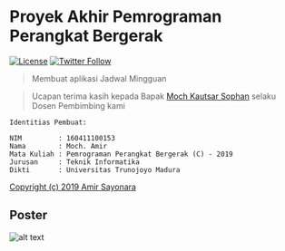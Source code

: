# Proyek Akhir Pemrograman Perangkat Bergerak
[![License](https://img.shields.io/github/license/amirsayonara/proyek-ppb)](LICENSE)
[![Twitter Follow](https://img.shields.io/twitter/follow/amir_sayonara)](https://twitter.com/amir_sayonara)

> Membuat aplikasi Jadwal Mingguan

> Ucapan terima kasih kepada Bapak [Moch Kautsar Sophan](https://forlap.ristekdikti.go.id/dosen/detail/ODdDQzUxODgtRjNDNS00NDMyLUI3NEQtOTJBMEVFMkMxMzYw) selaku Dosen Pembimbing kami

```
Identitias Pembuat:

NIM			: 160411100153
Nama		: Moch. Amir
Mata Kuliah : Pemrograman Perangkat Bergerak (C) - 2019
Jurusan     : Teknik Informatika
Dikti		: Universitas Trunojoyo Madura
```
[Copyright (c) 2019 Amir Sayonara](LICENSE)

## Poster
![alt text](poster.png 'Poster')